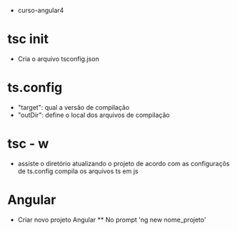 * curso-angular4

tsc init
===================
  * Cria o arquivo tsconfig.json

ts.config
===================
  * "target":
    qual a versão de compilação
  * "outDir":
    define o local dos arquivos de compilação

 
tsc - w
===================    
  * assiste o diretório atualizando o projeto de acordo com as configuraçõs de ts.config
  compila os arquivos ts em js


Angular
===================
  * Criar novo projeto Angular
    ** No prompt 'ng new nome_projeto'
